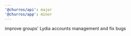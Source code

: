 ```yaml
---
'@churros/api': major
'@churros/app': minor
---
```


improve groups' Lydia accounts management and fix bugs
